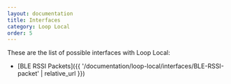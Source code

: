 ```yaml
---
layout: documentation
title: Interfaces
category: Loop Local
order: 5
---
```


These are the list of possible interfaces with Loop Local:

- [BLE RSSI Packets]({{ '/documentation/loop-local/interfaces/BLE-RSSI-packet' | relative_url }})
